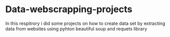 # Data-webscrapping-projects
In this respitrory i did some projects on how to create data set by  extracting data from websites using pyhton  beautiful soup and requets library
